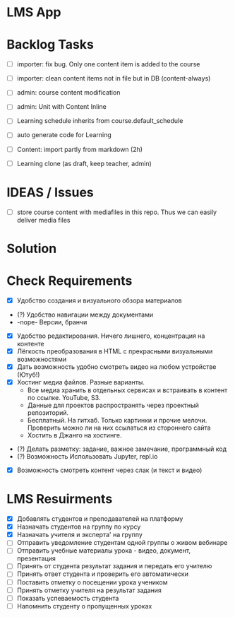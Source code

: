 # LMS App

# Backlog Tasks
- [ ] importer: fix bug. Only one content item is added to the course
- [ ] importer: clean content items not in file but in DB (content-always)
- [ ] admin: course content modification
- [ ] admin: Unit with Content Inline
- [ ] Learning schedule inherits from course.default_schedule 
- [ ] auto generate code for Learning
- [ ] Content: import partly from markdown (2h)
- [ ] Learning clone (as draft, keep teacher, admin) 


# IDEAS / Issues
- [ ] store course content with mediafiles in this repo. Thus we can easily deliver media files

# Solution

# Check Requirements
- [x]  Удобство создания и визуального обзора материалов
- (?)  Удобство навигации между документами
- -nope-  Версии, бранчи
- [x]  Удобство редактирования. Ничего лишнего, концентрация на контенте
- [x]  Лёгкость преобразования в HTML с прекрасными визуальными возможностями
- [x]  Дать возможность удобно смотреть видео на любом устройстве (Ютуб!)
- [x]  Хостинг медиа файлов. Разные варианты. 
    - Все медиа хранить в отдельных сервисах и встраивать в контент по ссылке. YouTube, S3. 
    - Данные для проектов распространять через проектный репозиторий. 
    - Бесплатный. На гитхаб. Только картинки и прочие мелочи. Проверить можно ли на них ссылаться из стороннего сайта
    - Хостить в Джанго на хостинге.
- (?) Делать разметку: задание, важное замечание, программный код
- (?)  Возможность Использовать Jupyter, repl.io
- [x]  Возможность смотреть контент через слак (и текст и видео)

# LMS Resuirments

- [x]  Добавлять студентов и преподавателей на платформу
- [x]  Назначать студентов на группу по курсу
- [x]  Назначать учителя и эксперта' на группу
- [ ]  Отправить уведомление студентам одной группы о живом вебинаре
- [ ]  Отправить учебные материалы урока - видео, документ, презентация
- [ ]  Принять от студента результат задания и передать его учителю
- [ ]  Принять ответ студента и проверить его автоматически
- [ ]  Поставить отметку о посещении урока учеником
- [ ]  Принять отметку учителя на результат задания
- [ ]  Показать успеваемость студента
- [ ]  Напомнить студенту о пропущенных уроках
